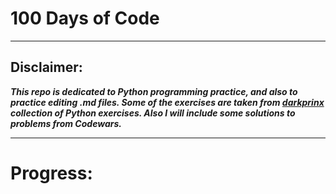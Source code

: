 # 100 Days of Code
---------------------
## Disclaimer:

***This repo is dedicated to Python programming practice, and also to practice editing .md files. Some of the exercises are taken from [darkprinx](https://github.com/darkprinx/100-plus-Python-programming-exercises-extended) collection of Python exercises. Also I will include some solutions to problems from Codewars.***

---------------------

# Progress: